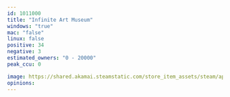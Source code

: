 ```yaml
---
id: 1011000
title: "Infinite Art Museum"
windows: "true"
mac: "false"
linux: false
positive: 34
negative: 3
estimated_owners: "0 - 20000"
peak_ccu: 0

image: https://shared.akamai.steamstatic.com/store_item_assets/steam/apps/1011000/header.jpg?t=1575080231
opinions:
---
```

